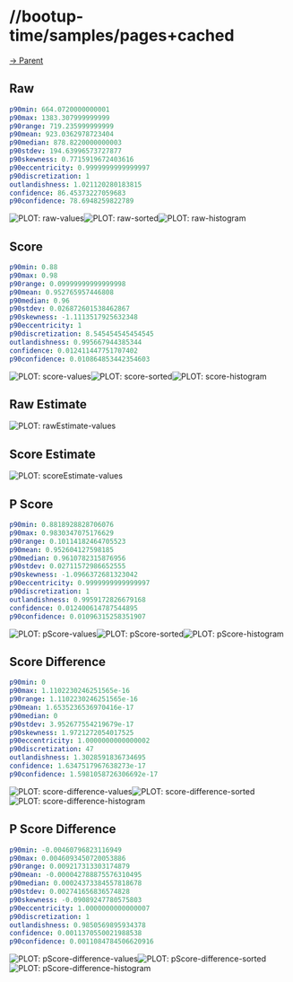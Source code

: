 
# //bootup-time/samples/pages+cached

[→ Parent](../..)


## Raw


```yaml
p90min: 664.0720000000001
p90max: 1383.307999999999
p90range: 719.235999999999
p90mean: 923.0362978723404
p90median: 878.8220000000003
p90stdev: 194.63996573727877
p90skewness: 0.7715919672403616
p90eccentricity: 0.9999999999999997
p90discretization: 1
outlandishness: 1.021120280183815
confidence: 86.45373227059683
p90confidence: 78.6948259822789

```

![PLOT: raw-values](./raw/values.svg)![PLOT: raw-sorted](./raw/sorted.svg)![PLOT: raw-histogram](./raw/histogram.svg)
## Score


```yaml
p90min: 0.88
p90max: 0.98
p90range: 0.09999999999999998
p90mean: 0.952765957446808
p90median: 0.96
p90stdev: 0.026872601538462867
p90skewness: -1.1113517925632348
p90eccentricity: 1
p90discretization: 8.545454545454545
outlandishness: 0.995667944385344
confidence: 0.012411447751707402
p90confidence: 0.010864853442354603

```

![PLOT: score-values](./score/values.svg)![PLOT: score-sorted](./score/sorted.svg)![PLOT: score-histogram](./score/histogram.svg)
## Raw Estimate

![PLOT: rawEstimate-values](./rawEstimate/values.svg)
## Score Estimate

![PLOT: scoreEstimate-values](./scoreEstimate/values.svg)
## P Score


```yaml
p90min: 0.8818928828706076
p90max: 0.9830347075176629
p90range: 0.10114182464705523
p90mean: 0.952604127598185
p90median: 0.9610782315876956
p90stdev: 0.02711572986652555
p90skewness: -1.0966372681323042
p90eccentricity: 0.9999999999999997
p90discretization: 1
outlandishness: 0.9959172826679168
confidence: 0.012400614787544895
p90confidence: 0.01096315258351907

```

![PLOT: pScore-values](./pScore/values.svg)![PLOT: pScore-sorted](./pScore/sorted.svg)![PLOT: pScore-histogram](./pScore/histogram.svg)
## Score Difference


```yaml
p90min: 0
p90max: 1.1102230246251565e-16
p90range: 1.1102230246251565e-16
p90mean: 1.6535236536970416e-17
p90median: 0
p90stdev: 3.952677554219679e-17
p90skewness: 1.9721272054017525
p90eccentricity: 1.0000000000000002
p90discretization: 47
outlandishness: 1.3028591836734695
confidence: 1.6347517967638273e-17
p90confidence: 1.5981058726306692e-17

```

![PLOT: score-difference-values](./score-difference/values.svg)![PLOT: score-difference-sorted](./score-difference/sorted.svg)![PLOT: score-difference-histogram](./score-difference/histogram.svg)
## P Score Difference


```yaml
p90min: -0.00460796823116949
p90max: 0.0046093450720053886
p90range: 0.009217313303174879
p90mean: -0.000042788875576310495
p90median: 0.00024373384557818678
p90stdev: 0.002741656836574828
p90skewness: -0.09089247780575803
p90eccentricity: 1.0000000000000007
p90discretization: 1
outlandishness: 0.9850569895934378
confidence: 0.0011370550021988538
p90confidence: 0.0011084784506620916

```

![PLOT: pScore-difference-values](./pScore-difference/values.svg)![PLOT: pScore-difference-sorted](./pScore-difference/sorted.svg)![PLOT: pScore-difference-histogram](./pScore-difference/histogram.svg)